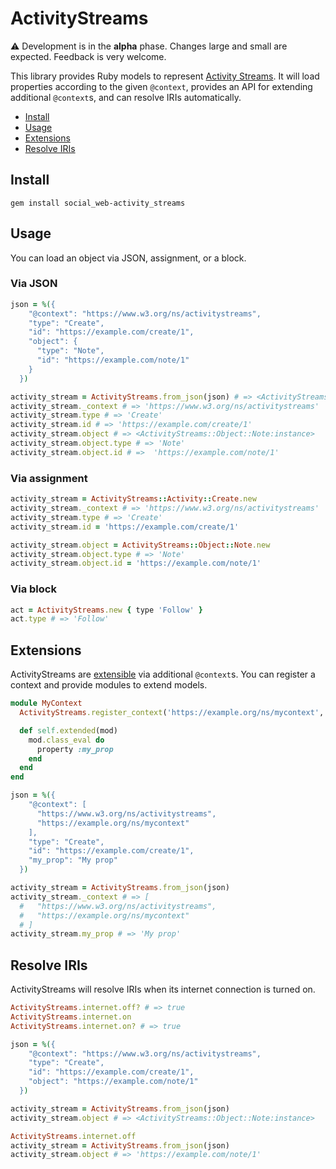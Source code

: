 # ActivityStreams

:warning: Development is in the **alpha** phase. Changes large and small are
expected. Feedback is very welcome.

This library provides Ruby models to represent [Activity Streams](https://www.w3.org/TR/activitystreams-core/).
It will load properties according to the given `@context`, provides an API for 
extending additional `@context`s, and can resolve IRIs automatically.

* [Install](#install)
* [Usage](#usage)
* [Extensions](#extensions)
* [Resolve IRIs](#resolve-iris)

## Install

`gem install social_web-activity_streams`

## Usage

You can load an object via JSON, assignment, or a block.

### Via JSON

```ruby
json = %({
    "@context": "https://www.w3.org/ns/activitystreams",
    "type": "Create",
    "id": "https://example.com/create/1",
    "object": {
      "type": "Note",
      "id": "https://example.com/note/1"
    }
  })

activity_stream = ActivityStreams.from_json(json) # => <ActivityStreams::Activity::Create:instance>
activity_stream._context # => 'https://www.w3.org/ns/activitystreams'
activity_stream.type # => 'Create'
activity_stream.id # => 'https://example.com/create/1'
activity_stream.object # => <ActivityStreams::Object::Note:instance>
activity_stream.object.type # => 'Note'
activity_stream.object.id # =>  'https://example.com/note/1'
```

### Via assignment

```ruby
activity_stream = ActivityStreams::Activity::Create.new
activity_stream._context # => 'https://www.w3.org/ns/activitystreams'
activity_stream.type # => 'Create'
activity_stream.id = 'https://example.com/create/1'

activity_stream.object = ActivityStreams::Object::Note.new
activity_stream.object.type # => 'Note'
activity_stream.object.id = 'https://example.com/note/1'
```

### Via block

```ruby
act = ActivityStreams.new { type 'Follow' }
act.type # => 'Follow'
```

## Extensions

ActivityStreams are [extensible](https://www.w3.org/TR/activitystreams-core/#extensibility)
via additional `@context`s. You can register a context and provide modules to
extend models. 

```ruby
module MyContext
  ActivityStreams.register_context('https://example.org/ns/mycontext', self)

  def self.extended(mod)
    mod.class_eval do
      property :my_prop
    end
  end
end

json = %({
    "@context": [
      "https://www.w3.org/ns/activitystreams",
      "https://example.org/ns/mycontext"
    ],
    "type": "Create",
    "id": "https://example.com/create/1",
    "my_prop": "My prop"
  })

activity_stream = ActivityStreams.from_json(json)
activity_stream._context # => [
  #   "https://www.w3.org/ns/activitystreams",
  #   "https://example.org/ns/mycontext"  
  # ]
activity_stream.my_prop # => 'My prop'
```

## Resolve IRIs

ActivityStreams will resolve IRIs when its internet connection is turned on.

```ruby
ActivityStreams.internet.off? # => true
ActivityStreams.internet.on
ActivityStreams.internet.on? # => true

json = %({
    "@context": "https://www.w3.org/ns/activitystreams",
    "type": "Create",
    "id": "https://example.com/create/1",
    "object": "https://example.com/note/1"
  })

activity_stream = ActivityStreams.from_json(json)
activity_stream.object # => <ActivityStreams::Object::Note:instance>

ActivityStreams.internet.off
activity_stream = ActivityStreams.from_json(json)
activity_stream.object # => 'https://example.com/note/1'
```
